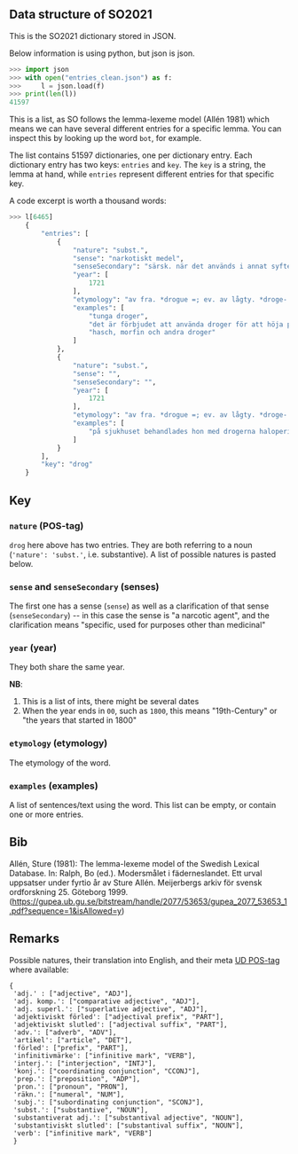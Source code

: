 ## Data structure of SO2021

This is the SO2021 dictionary stored in JSON. 

Below information is using python, but json is json. 

```python
>>> import json
>>> with open("entries_clean.json") as f:
>>>     l = json.load(f)
>>> print(len(l))
41597
```

This is a list, as SO follows the lemma-lexeme model (Allén 1981) which means we can have several different entries for a specific lemma. You can inspect this by looking up the word `bot`, for example.

The list contains 51597 dictionaries, one per dictionary entry. Each dictionary entry has two keys: `entries` and `key`. The `key` is a string, the lemma at hand, while `entries` represent different entries for that specific key.

 A code excerpt is worth a thousand words:


```python
>>> l[6465]
    {
        "entries": [
            {
                "nature": "subst.",
                "sense": "narkotiskt medel",
                "senseSecondary": "särsk. när det används i annat syfte än medicinskt",
                "year": [
                    1721
                ],
                "etymology": "av fra. *drogue =; ev. av lågty. *droge- 'torr' i *droge-fate 'torra fat' (*droge- har felaktigt uppfattats som innehållet i faten)",
                "examples": [
                    "tunga droger",
                    "det är förbjudet att använda droger för att höja prestationsförmågan inom idrotten",
                    "hasch, morfin och andra droger"
                ]
            },
            {
                "nature": "subst.",
                "sense": "",
                "senseSecondary": "",
                "year": [
                    1721
                ],
                "etymology": "av fra. *drogue =; ev. av lågty. *droge- 'torr' i *droge-fate 'torra fat' (*droge- har felaktigt uppfattats som innehållet i faten)",
                "examples": [
                    "på sjukhuset behandlades hon med drogerna haloperidol och triftazin"
                ]
            }
        ],
        "key": "drog"
    }
```
## Key

### `nature` (POS-tag)
`drog` here above has two entries. They are both referring to a noun (`'nature': 'subst.'`, i.e. substantive). A list of possible natures is pasted below.

### `sense` and `senseSecondary` (senses)
The first one has a sense (`sense`) as well as a clarification of that sense (`senseSecondary`) -- in this case the sense is "a narcotic agent", and the clarification means "specific, used for purposes other than medicinal"

### `year` (year)
They both share the same year. 

**NB**: 
1. This is a list of ints, there might be several dates
2. When the year ends in `00`, such as `1800`, this means "19th-Century" or "the years that started in 1800"

###  `etymology` (etymology)
The etymology of the word.

###  `examples` (examples)
A list of sentences/text using the word. This list can be empty, or contain one or more entries.


## Bib

Allén, Sture (1981): The lemma-lexeme model of the Swedish Lexical Database. In: Ralph, Bo (ed.). Modersmålet i fäderneslandet. Ett urval uppsatser under fyrtio år av Sture Allén. Meijerbergs arkiv för svensk ordforskning 25. Göteborg 1999. (https://gupea.ub.gu.se/bitstream/handle/2077/53653/gupea_2077_53653_1.pdf?sequence=1&isAllowed=y)

## Remarks

Possible natures, their translation into English, and their meta [UD POS-tag](https://universaldependencies.org/u/pos/all.html) where available:
```
{
 'adj.' : ["adjective", "ADJ"],
 'adj. komp.': ["comparative adjective", "ADJ"],
 'adj. superl.': ["superlative adjective", "ADJ"],
 'adjektiviskt förled': ["adjectival prefix", "PART"],
 'adjektiviskt slutled': ["adjectival suffix", "PART"],
 'adv.': ["adverb", "ADV"],
 'artikel': ["article", "DET"],
 'förled': ["prefix", "PART"],
 'infinitivmärke': ["infinitive mark", "VERB"],
 'interj.': ["interjection", "INTJ"],
 'konj.': ["coordinating conjunction", "CCONJ"],
 'prep.': ["preposition", "ADP"],
 'pron.': ["pronoun", "PRON"],
 'räkn.': ["numeral", "NUM"],
 'subj.': ["subordinating conjunction", "SCONJ"],
 'subst.': ["substantive", "NOUN"],
 'substantiverat adj.': ["substantival adjective", "NOUN"],
 'substantiviskt slutled': ["substantival suffix", "NOUN"],
 'verb': ["infinitive mark", "VERB"]
 }
 ```